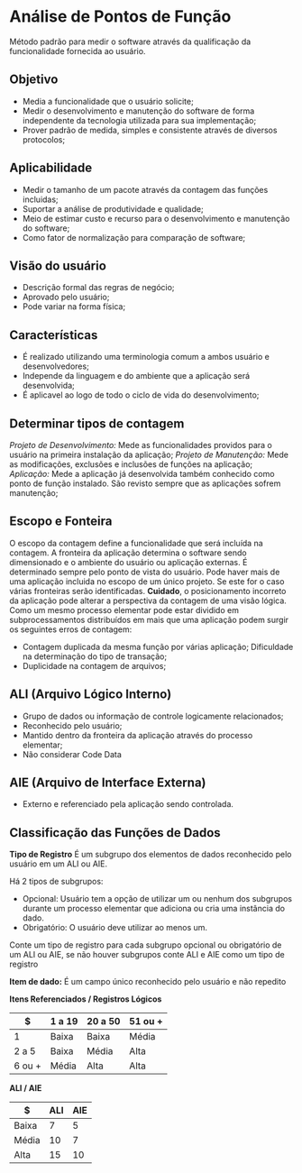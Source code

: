 # Análise de Pontos de Função

Método padrão para medir o software através da qualificação da funcionalidade fornecida ao usuário.

## Objetivo

* Media a funcionalidade que o usuário solicite;
* Medir o desenvolvimento e manutenção do software de forma independente da tecnologia utilizada para sua implementação;
* Prover padrão de medida, simples e consistente através de diversos protocolos;

## Aplicabilidade

* Medir o tamanho de um pacote através da contagem das funções incluidas;
* Suportar a análise de produtividade e qualidade;
* Meio de estimar custo e recurso para o desenvolvimento e manutenção do software;
* Como fator de normalização para comparação de software;

## Visão do usuário

* Descrição formal das regras de negócio;
* Aprovado pelo usuário;
* Pode variar na forma física;

## Características

* É realizado utilizando uma terminologia comum a ambos usuário e desenvolvedores;
* Independe da linguagem e do ambiente que a aplicação será desenvolvida;
* É aplicavel ao logo de todo o ciclo de vida do desenvolvimento;

## Determinar tipos de contagem

*Projeto de Desenvolvimento:* Mede as funcionalidades providos para o usuário na primeira instalação da aplicação;
*Projeto de Manutenção:* Mede as modificações, exclusões e inclusões de funções na aplicação;
*Aplicação:* Mede a aplicação já desenvolvida também conhecido como ponto de função instalado. São revisto sempre que as aplicações sofrem manutenção;

## Escopo e Fonteira

O escopo da contagem define a funcionalidade que será incluída na contagem.
A fronteira da aplicação determina o software sendo dimensionado e o ambiente do usuário ou aplicação externas. É determinado sempre pelo ponto de vista do usuário.
Pode haver mais de uma aplicação incluida no escopo de um único projeto. Se este for o caso várias fronteiras serão identificadas.
**Cuidado**, o posicionamento incorreto da aplicação pode alterar a perspectiva da contagem de uma visão lógica.
Como um mesmo processo elementar pode estar dividido em subprocessamentos distribuídos em mais que uma aplicação podem surgir os seguintes erros de contagem:
* Contagem duplicada da mesma função por várias aplicação;
Dificuldade na determinação do tipo de transação;
* Duplicidade na contagem de arquivos;

## ALI (Arquivo Lógico Interno)

* Grupo de dados ou informação de controle logicamente relacionados;
* Reconhecido pelo usuário;
* Mantido dentro da fronteira da aplicação através do processo elementar;
* Não considerar Code Data

## AIE (Arquivo de Interface Externa)

* Externo e referenciado pela aplicação sendo controlada.

## Classificação das Funções de Dados

**Tipo de Registro**
É um subgrupo dos elementos de dados reconhecido pelo usuário em um ALI ou AIE.

Há 2 tipos de subgrupos:
* Opcional: Usuário tem a opção de utilizar um ou nenhum dos subgrupos durante um processo elementar que adiciona ou cria uma instância do dado.
* Obrigatório: O usuário deve utilizar ao menos um.

Conte um tipo de registro para cada subgrupo opcional ou obrigatório de um ALI ou AIE, se não houver subgrupos conte ALI e AIE como um tipo de registro

**Item de dado:** É um campo único reconhecido pelo usuário e não repedito

**Itens Referenciados / Registros Lógicos**

$ | 1 a 19 | 20 a 50 | 51 ou +
 --- | --- | --- | ---
 1 | Baixa | Baixa | Média
 2 a 5 | Baixa | Média | Alta
 6 ou + | Média | Alta | Alta

**ALI / AIE**

$ | ALI | AIE
 --- | --- | ---
 Baixa | 7 | 5
 Média | 10 | 7
 Alta | 15 | 10
 
 

